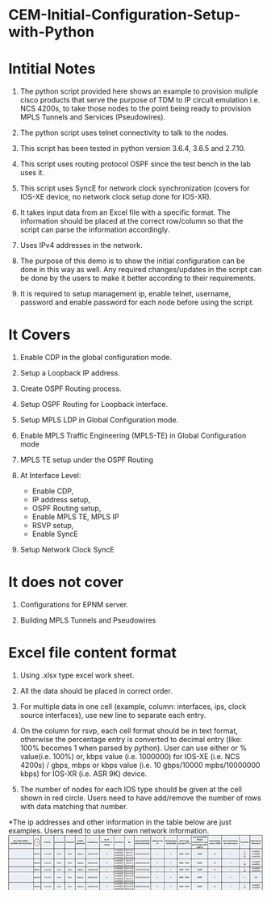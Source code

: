# CEM-Initial-Configuration-Setup-with-Python

# Intitial Notes

1. The python script provided here shows an example to provision muliple cisco products that serve the purpose of TDM to IP circuit emulation   i.e. NCS 4200s, to take those nodes to the point being ready to provision MPLS Tunnels and Services (Pseudowires).

2. The python script uses telnet connectivity to talk to the nodes.

3. This script has been tested in python version 3.6.4, 3.6.5 and 2.7.10.

4. This script uses routing protocol OSPF since the test bench in the lab uses it.

5. This script uses SyncE for network clock synchronization (covers for IOS-XE device, no network clock setup done for IOS-XR). 

6. It takes input data from an Excel file with a specific format. The information should be placed at the correct row/column so that the script can parse the information accordingly.

7. Uses IPv4 addresses in the network.

8. The purpose of this demo is to show the initial configuration can be done in this way as well. Any required changes/updates in the script can be done by the users to make it better according to their requirements.

9. It is required to setup management ip, enable telnet, username, password and enable password for each node before using the script.
 
# It Covers

1. Enable CDP in the global configuration mode.

2. Setup a Loopback IP address.

3. Create OSPF Routing process.

4. Setup OSPF Routing for Loopback interface. 

5. Setup MPLS LDP in Global Configuration mode.

6. Enable MPLS Traffic Engineering (MPLS-TE) in Global Configuration mode

7. MPLS TE setup under the OSPF Routing

8. At Interface Level: 
      * Enable CDP,
      * IP address setup,
      * OSPF Routing setup,
      * Enable MPLS TE, MPLS IP
      * RSVP setup,
      * Enable SyncE

9. Setup Network Clock SyncE

# It does not cover

1. Configurations for EPNM server.

2. Building MPLS Tunnels and Pseudowires

# Excel file content format

1. Using .xlsx type excel work sheet.

2. All the data should be placed in correct order.

3. For multiple data in one cell (example, column: interfaces, ips, clock source interfaces),  use new line to separate each entry.

4. On the column for rsvp, each cell format should be in text format, otherwise the percentage entry is converted to decimal entry (like: 100% becomes 1 when parsed by python). User can use either or % value(i.e. 100%) or, kbps value (i.e. 1000000) for IOS-XE (i.e. NCS 4200s) / gbps, mbps or kbps value (i.e. 10 gbps/10000 mpbs/10000000 kbps) for IOS-XR (i.e. ASR 9K) device. 

5. The number of nodes for each IOS type should be given at the cell shown in red circle. Users need to have add/remove the number of rows with data matching that number.

*The ip addresses and other information in the table below are just examples. Users need to use their own network information. 
![Alt text](images/exampleData.png?raw=true "ExampleExcelData")
